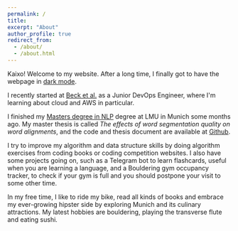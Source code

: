 ```yaml
---
permalink: /
title:
excerpt: "About"
author_profile: true
redirect_from: 
  - /about/
  - /about.html
---
```


Kaixo! Welcome to my website. After a long time, I finally got to have the webpage in [dark mode](https://github.com/academicpages/academicpages.github.io/issues/137#issuecomment-439449905).

I recently started at [Beck et al.](https://www.becketal.com/) as a Junior DevOps Engineer, where I'm learning about cloud and AWS in particular.

I finished my [Masters degree in NLP](https://www.uni-muenchen.de/studium/studienangebot/studiengaenge/studienfaecher/computerl_/master2/index.html) degree at LMU in Munich some months ago. My master thesis is called *The effects of word segmentation quality on word alignments*, and the code and thesis document are available at [Github](https://github.com/anebz/thesis/).

I try to improve my algorithm and data structure skills by doing algorithm exercises from coding books or coding competition websites. I also have some projects going on, such as a Telegram bot to learn flashcards, useful when you are learning a language, and a Bouldering gym occupancy tracker, to check if your gym is full and you should postpone your visit to some other time.

In my free time, I like to ride my bike, read all kinds of books and embrace my ever-growing hipster side by exploring Munich and its culinary attractions. My latest hobbies are bouldering, playing the transverse flute and eating sushi.
